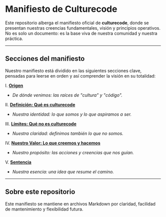# Manifiesto de Culturecode

Este repositorio alberga el manifiesto oficial de **culturecode**, donde se
presentan nuestras creencias fundamentales, visión y principios operativos. No
es solo un documento: es la base viva de nuestra comunidad y nuestra práctica.

---

## Secciones del manifiesto

Nuestro manifiesto está dividido en las siguientes secciones clave, pensadas
para leerse en orden y así comprender la visión en su totalidad:

I. **[Origen](es/secciones/I-origen.md)**
* *De dónde venimos: las raíces de "cultura" y "código".*

II. **[Definición: Qué es culturecode](secciones/II-definición.md)**
* *Nuestra identidad: lo que somos y lo que aspiramos a ser.*

III. **[Límites: Qué no es culturecode](secciones/III-límites.md)**
* *Nuestra claridad: definimos también lo que no somos.*

IV. **[Nuestro Valor: Lo que creemos y hacemos](secciones/IV-propuesta-valor.md)**
* *Nuestro propósito: las acciones y creencias que nos guían.*

V. **[Sentencia](secciones/V-sentencia.md)**
* *Nuestra esencia: una idea que resume el camino.*

---

## Sobre este repositorio

Este manifiesto se mantiene en archivos Markdown por claridad, facilidad de
mantenimiento y flexibilidad futura.
